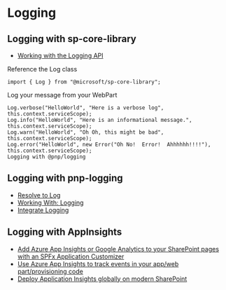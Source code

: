 # Logging

## Logging with sp-core-library

- [Working with the Logging API](https://github.com/SharePoint/sp-dev-docs/wiki/Working-with-the-Logging-API)

Reference the Log class

```tsx
import { Log } from "@microsoft/sp-core-library";
```

Log your message from your WebPart

```tsx
Log.verbose("HelloWorld", "Here is a verbose log", this.context.serviceScope);
Log.info("HelloWorld", "Here is an informational message.", this.context.serviceScope);
Log.warn("HelloWorld", "Oh Oh, this might be bad", this.context.serviceScope);
Log.error("HelloWorld", new Error("Oh No!  Error!  Ahhhhhh!!!!"), this.context.serviceScope);
Logging with @pnp/logging
```

## Logging with pnp-logging

- [Resolve to Log](https://julieturner.net/2018/12/resolve-to-log/)
- [Working With: Logging](https://github.com/SharePoint/PnP-JS-Core/wiki/Working-With:-Logging)
- [Integrate Logging](https://blog.josequinto.com/2017/04/30/how-to-integrate-pnp-js-core-and-sharepoint-framework-logging-systems/#Integrate-Logging)

## Logging with AppInsights

- [Add Azure App Insights or Google Analytics to your SharePoint pages with an SPFx Application Customizer](https://www.sharepointnutsandbolts.com/2017/08/SPFx-App-Insights.html)
- [Use Azure App Insights to track events in your app/web part/provisioning code](https://www.sharepointnutsandbolts.com/2017/09/App-Insights-for-SPFx-and-provisioning.html)
- [Deploy Application Insights globally on modern SharePoint](https://sharepoint.handsontek.net/2019/02/23/deploy-application-insights-globally-on-modern-sharepoint/)
